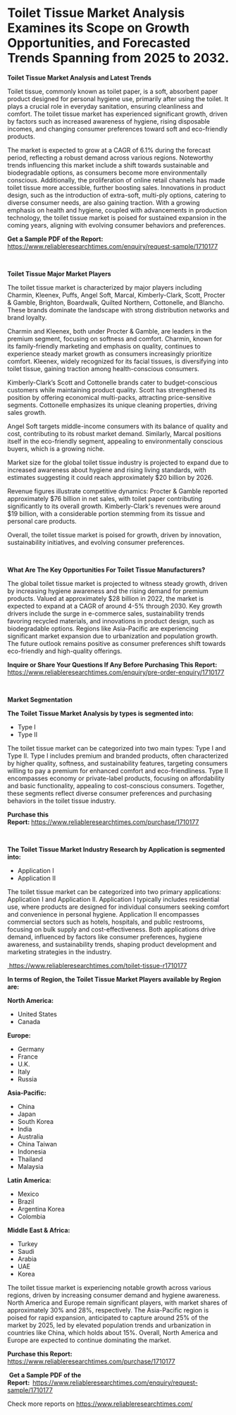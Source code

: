 <p><h1>Toilet Tissue Market Analysis Examines its Scope on Growth Opportunities, and Forecasted Trends Spanning from 2025 to 2032.</h1></p><p><strong>Toilet Tissue Market Analysis and Latest Trends</strong></p>
<p><p>Toilet tissue, commonly known as toilet paper, is a soft, absorbent paper product designed for personal hygiene use, primarily after using the toilet. It plays a crucial role in everyday sanitation, ensuring cleanliness and comfort. The toilet tissue market has experienced significant growth, driven by factors such as increased awareness of hygiene, rising disposable incomes, and changing consumer preferences toward soft and eco-friendly products.</p><p>The market is expected to grow at a CAGR of 6.1% during the forecast period, reflecting a robust demand across various regions. Noteworthy trends influencing this market include a shift towards sustainable and biodegradable options, as consumers become more environmentally conscious. Additionally, the proliferation of online retail channels has made toilet tissue more accessible, further boosting sales. Innovations in product design, such as the introduction of extra-soft, multi-ply options, catering to diverse consumer needs, are also gaining traction. With a growing emphasis on health and hygiene, coupled with advancements in production technology, the toilet tissue market is poised for sustained expansion in the coming years, aligning with evolving consumer behaviors and preferences.</p></p>
<p><strong>Get a Sample PDF of the Report:&nbsp;</strong> <a href="https://www.reliableresearchtimes.com/enquiry/request-sample/1710177?utm_campaign=2273&utm_medium=2&utm_source=Github&utm_content=ia&utm_term=27032025&utm_id=toilet-tissue">https://www.reliableresearchtimes.com/enquiry/request-sample/1710177</a></p>
<p>&nbsp;</p>
<p><strong>Toilet Tissue Major Market Players</strong></p>
<p><p>The toilet tissue market is characterized by major players including Charmin, Kleenex, Puffs, Angel Soft, Marcal, Kimberly-Clark, Scott, Procter & Gamble, Brighton, Boardwalk, Quilted Northern, Cottonelle, and Blancho. These brands dominate the landscape with strong distribution networks and brand loyalty.</p><p>Charmin and Kleenex, both under Procter & Gamble, are leaders in the premium segment, focusing on softness and comfort. Charmin, known for its family-friendly marketing and emphasis on quality, continues to experience steady market growth as consumers increasingly prioritize comfort. Kleenex, widely recognized for its facial tissues, is diversifying into toilet tissue, gaining traction among health-conscious consumers.</p><p>Kimberly-Clark’s Scott and Cottonelle brands cater to budget-conscious customers while maintaining product quality. Scott has strengthened its position by offering economical multi-packs, attracting price-sensitive segments. Cottonelle emphasizes its unique cleaning properties, driving sales growth.</p><p>Angel Soft targets middle-income consumers with its balance of quality and cost, contributing to its robust market demand. Similarly, Marcal positions itself in the eco-friendly segment, appealing to environmentally conscious buyers, which is a growing niche.</p><p>Market size for the global toilet tissue industry is projected to expand due to increased awareness about hygiene and rising living standards, with estimates suggesting it could reach approximately $20 billion by 2026.</p><p>Revenue figures illustrate competitive dynamics: Procter & Gamble reported approximately $76 billion in net sales, with toilet paper contributing significantly to its overall growth. Kimberly-Clark's revenues were around $19 billion, with a considerable portion stemming from its tissue and personal care products.</p><p>Overall, the toilet tissue market is poised for growth, driven by innovation, sustainability initiatives, and evolving consumer preferences.</p></p>
<p>&nbsp;</p>
<p><strong>What Are The Key Opportunities For Toilet Tissue Manufacturers?</strong></p>
<p><p>The global toilet tissue market is projected to witness steady growth, driven by increasing hygiene awareness and the rising demand for premium products. Valued at approximately $28 billion in 2022, the market is expected to expand at a CAGR of around 4-5% through 2030. Key growth drivers include the surge in e-commerce sales, sustainability trends favoring recycled materials, and innovations in product design, such as biodegradable options. Regions like Asia-Pacific are experiencing significant market expansion due to urbanization and population growth. The future outlook remains positive as consumer preferences shift towards eco-friendly and high-quality offerings.</p></p>
<p><strong>Inquire or Share Your Questions If Any Before Purchasing This Report:</strong> <a href="https://www.reliableresearchtimes.com/enquiry/pre-order-enquiry/1710177?utm_campaign=2273&utm_medium=2&utm_source=Github&utm_content=ia&utm_term=27032025&utm_id=toilet-tissue">https://www.reliableresearchtimes.com/enquiry/pre-order-enquiry/1710177</a></p>
<p>&nbsp;</p>
<p><strong>Market Segmentation</strong></p>
<p><strong>The Toilet Tissue Market Analysis by types is segmented into:</strong></p>
<p><ul><li>Type I</li><li>Type II</li></ul></p>
<p><p>The toilet tissue market can be categorized into two main types: Type I and Type II. Type I includes premium and branded products, often characterized by higher quality, softness, and sustainability features, targeting consumers willing to pay a premium for enhanced comfort and eco-friendliness. Type II encompasses economy or private-label products, focusing on affordability and basic functionality, appealing to cost-conscious consumers. Together, these segments reflect diverse consumer preferences and purchasing behaviors in the toilet tissue industry.</p></p>
<p><strong>Purchase this Report:&nbsp;</strong><a href="https://www.reliableresearchtimes.com/purchase/1710177?utm_campaign=2273&utm_medium=2&utm_source=Github&utm_content=ia&utm_term=27032025&utm_id=toilet-tissue">https://www.reliableresearchtimes.com/purchase/1710177</a></p>
<p>&nbsp;</p>
<p><strong>The Toilet Tissue Market Industry Research by Application is segmented into:</strong></p>
<p><ul><li>Application I</li><li>Application II</li></ul></p>
<p><p>The toilet tissue market can be categorized into two primary applications: Application I and Application II. Application I typically includes residential use, where products are designed for individual consumers seeking comfort and convenience in personal hygiene. Application II encompasses commercial sectors such as hotels, hospitals, and public restrooms, focusing on bulk supply and cost-effectiveness. Both applications drive demand, influenced by factors like consumer preferences, hygiene awareness, and sustainability trends, shaping product development and marketing strategies in the industry.</p></p>
<p><a href="https://www.reliableresearchtimes.com/toilet-tissue-r1710177?utm_campaign=2273&utm_medium=2&utm_source=Github&utm_content=ia&utm_term=27032025&utm_id=toilet-tissue">&nbsp;https://www.reliableresearchtimes.com/toilet-tissue-r1710177</a></p>
<p><strong>In terms of Region, the Toilet Tissue Market Players available by Region are:</strong></p>
<p>
    <p> <strong> North America: </strong>
        <ul>
            <li>United States</li>
            <li>Canada</li>
        </ul>
        </p> 
    <p> <strong> Europe: </strong>
        <ul>
            <li>Germany</li>
            <li>France</li>
            <li>U.K.</li>
            <li>Italy</li>
            <li>Russia</li>
        </ul>
        </p> 
    <p> <strong> Asia-Pacific: </strong>
        <ul>
            <li>China</li>
            <li>Japan</li>
            <li>South Korea</li>
            <li>India</li>
            <li>Australia</li>
            <li>China Taiwan</li>
            <li>Indonesia</li>
            <li>Thailand</li>
            <li>Malaysia</li>
        </ul>
        </p> 
    <p> <strong> Latin America: </strong>
        <ul>
            <li>Mexico</li>
            <li>Brazil</li>
            <li>Argentina Korea</li>
            <li>Colombia</li>
        </ul>
        </p> 
    <p> <strong> Middle East & Africa: </strong>
        <ul>
            <li>Turkey</li>
            <li>Saudi</li>
            <li>Arabia</li>
            <li>UAE</li>
            <li>Korea</li>
        </ul>
    </p>
    </p>
<p><p>The toilet tissue market is experiencing notable growth across various regions, driven by increasing consumer demand and hygiene awareness. North America and Europe remain significant players, with market shares of approximately 30% and 28%, respectively. The Asia-Pacific region is poised for rapid expansion, anticipated to capture around 25% of the market by 2025, led by elevated population trends and urbanization in countries like China, which holds about 15%. Overall, North America and Europe are expected to continue dominating the market.</p></p>
<p><strong>Purchase this Report: </strong><a href="https://www.reliableresearchtimes.com/purchase/1710177?utm_campaign=2273&utm_medium=2&utm_source=Github&utm_content=ia&utm_term=27032025&utm_id=toilet-tissue">https://www.reliableresearchtimes.com/purchase/1710177</a></p>
<p>&nbsp;<strong>Get a Sample PDF of the Report:&nbsp;&nbsp;</strong><a href="https://www.reliableresearchtimes.com/enquiry/request-sample/1710177?utm_campaign=2273&utm_medium=2&utm_source=Github&utm_content=ia&utm_term=27032025&utm_id=toilet-tissue">https://www.reliableresearchtimes.com/enquiry/request-sample/1710177</a></p>
<p><strong></strong></p>
<p>Check more reports on <a href="https://www.reliableresearchtimes.com/?utm_campaign=2273&utm_medium=2&utm_source=Github&utm_content=ia&utm_term=27032025&utm_id=toilet-tissue">https://www.reliableresearchtimes.com/</a></p>